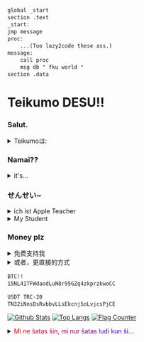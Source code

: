 ```assembly
global _start
section .text
_start:
jmp message
proc:
    ...(Too lazy2code these ass.)
message:
    call proc
    msg db " fku world "
section .data
```

# Teikumo DESU!!
### Salut.
<details> <summary>Teikumoは:</summary>

- proletariat/hax/anime lover/IJN lover. 
- Уг нь би Монголд төрсөн XD
- 在中国内地学习中,目前广西文科成绩自治区top300+- congratulations!(aiming 广西师范）
- Би өөрийгөө хэн бэ гэдэгт эргэлзэх хэрэгтэй гэж бодож байна.
- No cheating
- ia net ruski!
- 虽然可以但是请温柔一点因为会尿床啊啊啊啊啊啊
- أخذت تراكميا t 204 ديكستروميتورفان
- J'ai passé ma 17 Saint-Valentin seul
- hvhbbs.com御用paster
- 悄悄学习一下Android开发
- 如你所见我有许多业余爱好项目，这些项目的本质如此也应该被如此看待。但是这些项目仅用于学习目的，但我承认这些项目可能被用于恶意目的，例如在游戏中获得不公平的优势。我绝不容忍电子游戏作弊行为。如果您使用这些项目进行作弊，请考虑阅读以下内容。
<details> <summary>一些忠告</summary>
    
- 电子游戏中的作弊往往源于更深层次的心理需求，例如低自尊和控制欲。如果您发现自己在作弊，那么值得花点时间思考一下原因。

- 作弊可以提供暂时的控制感和成就感，但最终会损害你真正的自我价值。真正的满足来自于通过诚实的努力克服挑战和发展技能。

- 克服作弊习惯可能需要解决潜在的心理问题。与治疗师或辅导员交谈可以帮助您建立更健康的应对机制并培养更积极的游戏体验。</details>

- That's like accusing woodsman of a murder that didn't happen, because he owns axe. --ekknod
![GQ6D_PU%%3FY`GK9 7D}0}1](https://github.com/M3351AN/M3351AN/assets/65479796/b1310a54-06ab-4d73-81ee-618be6c978f9)

![IMG_0544](https://github.com/M3351AN/M3351AN/assets/65479796/41069fba-b795-4004-ae5d-9065c9f0c6cb)



</details>


### Namai??
<details> <summary>it's...</summary>

- 渟Teiは:[(of water)stagnate]

【埤蒼】渟，水止也。
- 雲Kumoは:[cloud]

【說文】山川气也。从雨云，象雲回轉形。【廣韻】河圖曰：雲者，天地之本。【元命包】隂陽聚爲雲。【易·乾卦】雲行雨施。
- 渟雲Teikumoは:心如止水，行随风动。The heart is like still water, and the action moves with the wind.

- 扶輿磅礴天兩目，渟蓄雲氣藏風霆 --次韻子有賦著圖書所

- 亦取停云落月之意

<details> <summary>停雲 陶潛</summary>
  
停雲，思親友也。樽湛新醪，園列初榮，願言不從，嘆息彌襟。

靄靄停雲，濛濛時雨。

八表同昏，平路伊阻。

靜寄東軒，春醪獨撫。

良朋悠邈，搔首延佇。

停雲靄靄，時雨濛濛。

八表同昏，平陸成江。

有酒有酒，閒飲東窗。

願言懷人，舟車靡從。

東園之樹，枝條再榮。

競用新好，以招餘情。

人亦有言，日月於徵。

安得促席，説彼平生。

翩翩飛鳥，息我庭柯。

斂翮閒止，好聲相和。

豈無他人，唸子寔多。

願言不獲，抱恨如何！

</details>

<img src="https://github.com/M3351AN/db/raw/main/DSC05356.JPG" alt="SHIGURE!!" height="255" width="350" align=center />

</details>

### せんせい~

<details> <summary>ich ist Apple Teacher</summary>
<img src="https://github.com/M3351AN/M3351AN/raw/main/AppleTeacherSwiftPlaygrounds_black.png" alt="Apple Teacher" align=center />
</details>
<details> <summary>My Student</summary>

<img src="https://user-images.githubusercontent.com/65479796/210480030-afa40cef-8b06-4841-8348-a9758c81b9c6.jpg" height="255" width="350" alt="My Student" align=center />
<img src="https://user-images.githubusercontent.com/65479796/210486401-6d4aca01-6d14-4bc7-831b-1a60414557d1.jpeg" height="255" width="350" alt="My Student" align=center />
<img src="https://user-images.githubusercontent.com/65479796/210488877-a394b11d-be1b-4ace-926e-06177b31e93d.jpg" height="450" width="318" alt="My Student" align=center />

</details>


### Money plz

<details> <summary>免费支持我</summary>
<img src="https://github.com/M3351AN/M3351AN.github.io/raw/main/Lucky.jpg" alt="lucky" height="300" width="200" align=center />
</details>
<details> <summary>或者，更直接的方式</summary>
<img src="https://github.com/M3351AN/M3351AN.github.io/raw/main/Alipay.jpg" alt="alipay" height="300" width="200" align=center />
 <!--https://paypal.me/zuiun-->

 <!-- 球球各位大手子不要盒我-->

</details>


```
BTC!!
15NL41TFWdaodLuN8r95GZq4zkprzkwoCC
```
```
USDT TRC-20
TN32iNnsDsRvbbvLLsEkcnj5oLvjcsPjCE
```


[![Github Stats](https://github-readme-stats.vercel.app/api?username=M3351AN&theme=tokyonight&show_icons=true)](https://github.com/M3351AN)
[![Top Langs](https://github-readme-stats.vercel.app/api/top-langs?username=M3351AN&layout=compact)](https://github.com/M3351AN)
<a href="https://info.flagcounter.com/LT1t"><img src="https://s11.flagcounter.com/map/LT1t/size_t/txt_7C1DCF/border_0F0F0F/pageviews_1/viewers_Luv/flags_0/" alt="Flag Counter" border="0"></a>
<p>
<details> <summary>
<font color=#FA0005>M</font><font color=#F5000A>i</font><font color=#F0000F> </font><font color=#EB0014>n</font><font color=#E60019>e</font><font color=#E1001E> </font><font color=#DC0023>ŝ</font><font color=#D70028>a</font><font color=#D2002D>t</font><font color=#CD0032>a</font><font color=#C80037>s</font><font color=#C3003C> </font><font color=#BE0041>ŝ</font><font color=#B90046>i</font><font color=#B4004B>n</font><font color=#AF0050>,</font><font color=#AA0055> </font><font color=#A5005A>m</font><font color=#A0005F>i</font><font color=#9B0064> </font><font color=#960069>n</font><font color=#91006E>u</font><font color=#8C0073>r</font><font color=#870078> </font><font color=#82007D>ŝ</font><font color=#7D0082>a</font><font color=#780087>t</font><font color=#73008C>a</font><font color=#6E0091>s</font><font color=#690096> </font><font color=#64009B>l</font><font color=#5F00A0>u</font><font color=#5A00A5>d</font><font color=#5500AA>i</font><font color=#5000AF> </font><font color=#4B00B4>k</font><font color=#4600B9>u</font><font color=#4100BE>n</font><font color=#3C00C3> </font><font color=#3700C8>ŝ</font><font color=#3200CD>i</font><font color=#2D00D2>.</font><font color=#2800D7>.</font><font color=#2300DC>.</font>
</p>
</summary>

- ...虽然我不会计较你为什么离开但其实还是挺难过的呢...不过我现在比以前厉害了好多...你顺路的话可以过来看下...

</details>

